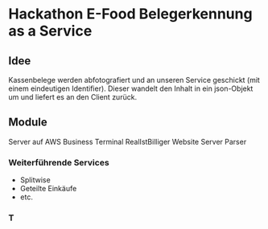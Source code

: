 # Hackathon E-Food Belegerkennung as a Service
## Idee
Kassenbelege werden abfotografiert und an unseren Service geschickt (mit einem eindeutigen Identifier). Dieser wandelt den Inhalt in ein json-Objekt um und liefert es an den Client zurück.
## Module
Server auf AWS
Business Terminal
RealIstBilliger Website
Server Parser
### Weiterführende Services
- Splitwise
- Geteilte Einkäufe
- etc.
### T
